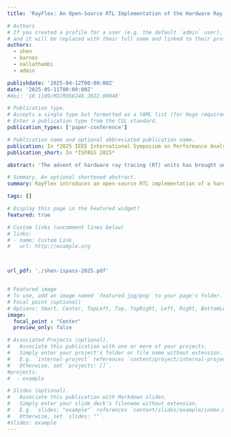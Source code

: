 ```yaml
---
title: 'RayFlex: An Open-Source RTL Implementation of the Hardware Ray Tracer Datapath'

# Authors
# If you created a profile for a user (e.g. the default `admin` user), write the username (folder name) here
# and it will be replaced with their full name and linked to their profile.
authors:
  - shen
  - barnes
  - nallathambi
  - admin

publishdate: '2025-04-12T00:00:00Z'
date: '2025-05-11T00:00:00Z'
#doi: '10.1109/MICRO56248.2022.00040'

# Publication type.
# Accepts a single type but formatted as a YAML list (for Hugo requirements).
# Enter a publication type from the CSL standard.
publication_types: ['paper-conference']

# Publication name and optional abbreviated publication name.
publication: In *2025 IEEE International Symposium on Performance Analysis of Systems and Software (ISPASS)*
publication_short: In *ISPASS 2025*

abstract: 'The advent of hardware ray tracing (RT) units has brought unprecedented realism to real-time rendered computer graphics. However, the potential of these units extends beyond graphics, offering acceleration for various computational tasks such as tree traversal and nearest-neighbor search. We introduce RayFlex, a first-of-its-kind open-source RTL implementation of a hardware ray tracer datapath designed to facilitate research in general-purpose programmable RT units. RayFlex’s architecture is both extensible and flexible, thanks to two core design concepts: the parameterized RayFlex Skid Buffer module and the “defined-once-instantiated-everywhere” Shared RayFlex Data Structure. This makes RayFlex an ideal testing ground for academic research and exploration. Our implementation allows researchers to explore various design choices, fostering a realistic understanding of hardware ray tracer design trade-offs. Through comprehensive case studies, we demonstrate the versatility of RayFlex in evaluating different pipeline configurations and extending its functionality to support additional computational tasks. We show that by extending the functionality of a baseline RT unit datapath with an area cost of 36% and a power overhead of about 20%, the RT unit can calculate the Euclidean distance and cosine distance of vectors of arbitrary dimension, thereby accelerating a broader range of data-analytics workloads.'

# Summary. An optional shortened abstract.
summary: RayFlex introduces an open-source RTL implementation of a hardware ray tracer datapath, enabling research into general-purpose programmable RT units. It extends ray tracing functionality to support broader computational tasks, such as hierarchical search, with minimal area and power overhead.

tags: []

# Display this page in the Featured widget?
featured: true

# Custom links (uncomment lines below)
# links:
# - name: Custom Link
#   url: http://example.org



url_pdf: './shen-ispass-2025.pdf'


# Featured image
# To use, add an image named `featured.jpg/png` to your page's folder.
# Focal point (optional)
# Options: Smart, Center, TopLeft, Top, TopRight, Left, Right, BottomLeft, Bottom, BottomRight
image:
  focal_point : "Center"
  preview_only: false

# Associated Projects (optional).
#   Associate this publication with one or more of your projects.
#   Simply enter your project's folder or file name without extension.
#   E.g. `internal-project` references `content/project/internal-project/index.md`.
#   Otherwise, set `projects: []`.
#projects:
#  - example

# Slides (optional).
#   Associate this publication with Markdown slides.
#   Simply enter your slide deck's filename without extension.
#   E.g. `slides: "example"` references `content/slides/example/index.md`.
#   Otherwise, set `slides: ""`.
#slides: example
---
```

